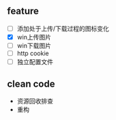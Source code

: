 ## feature
- [ ] 添加处于上传/下载过程的图标变化
- [x] win上传图片
- [ ] win下载图片
- [ ] http cookie
- [ ] 独立配置文件

## clean code
- 资源回收排查
- 重构